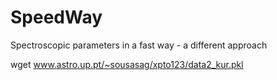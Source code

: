 # SpeedWay
Spectroscopic parameters in a fast way - a different approach


wget www.astro.up.pt/~sousasag/xpto123/data2_kur.pkl